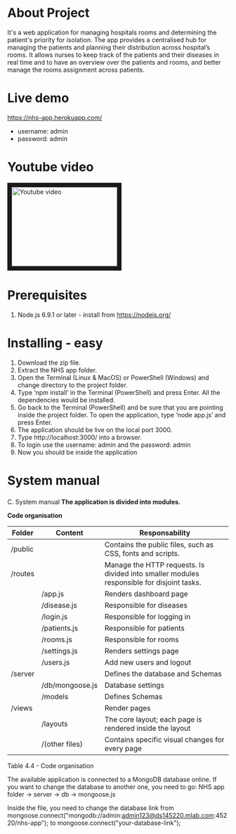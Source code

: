 # About Project
It's a web application for managing hospitals rooms and determining the patient's priority for isolation. The app provides a centralised hub for managing the patients and planning their distribution across hospital’s rooms. It allows nurses to keep track of the patients and their diseases in real time and to have an overview over the patients and rooms, and better manage the rooms assignment across patients.

# Live demo
https://nhs-app.herokuapp.com/
* username: admin
* password: admin

# Youtube video
<a href="http://www.youtube.com/watch?feature=player_embedded&v=Q9wTakyRWi4
" target="_blank"><img src="http://img.youtube.com/vi/Q9wTakyRWi4/0.jpg" 
alt="Youtube video" width="240" height="180" border="10" /></a>

# Prerequisites
1. Node.js 6.9.1 or later - install from https://nodejs.org/

# Installing - easy
1.	Download the zip file.
2.	Extract the NHS app folder.
3.	Open the Terminal (Linux & MacOS) or PowerShell (Windows) and change directory to the project folder.
4.	Type ‘npm install’ in the Terminal (PowerShell) and press Enter. All the dependencies would be installed.
5.	Go back to the Terminal (PowerShell) and be sure that you are pointing inside the project folder. To open the application, type ‘node app.js’ and press Enter.
6.	The application should be live on the local port 3000.  
7.	Type http://localhost:3000/ into a browser.
8.	To login use the username: admin  and the password: admin
9.	Now you should be inside the application

# System manual

###
C. System manual
**The application is divided into modules.**


**Code organisation**

Folder | Content | Responsability
-----------------|-----------------|-----------------
/public	| |	Contains the public files, such as CSS, fonts and scripts.
/routes	| |	Manage the HTTP requests. Is divided into smaller modules responsible for disjoint tasks.
	| /app.js| 	Renders dashboard page
	| /disease.js| 	Responsible for diseases
	|/login.js|	Responsible for logging in
	|/patients.js|	Responsible for patients
	|/rooms.js|	Responsible for rooms
	|/settings.js|	Renders settings page
	|/users.js|	Add new users and logout
/server	| |	Defines the database and Schemas
	|/db/mongoose.js| 	Database settings
	|/models| 	Defines Schemas
/views		| |Render pages
	|/layouts|	The core layout; each page is rendered inside the layout
	|/(other files)|	Contains specific visual changes for every page

Table 4.4 - Code organisation

The available application is connected to a MongoDB database online. If you want to change the database to another one, you need to go:
NHS app folder -> server -> db -> mongoose.js

Inside the file, you need to change the database link from
mongoose.connect("mongodb://admin:admin123@ds145220.mlab.com:45220/nhs-app"); to mongoose.connect("your-database-link");



